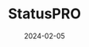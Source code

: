 ---  
layout: startup_page  
title: "StatusPRO"  
id: "status.pro"  
permalink: "/statusprostatus.pro02052024/"  
website: "https://www.status.pro/"  
funding_round: "Series A"  
funding_amount: "$20M"  
investors: "GV (Google Ventures), Dream Sports, Wise Ventures, JDS Sports, Alumni Ventures, LeBron James, Drake, Maverick Carter, Main Street Advisors, Haslam Sports Group, Myles Garrett, David Grutman, Bobby Wagner, Jeff Stibel, Peter Delgrosso, Cameron Jordan, Kayvon Thibodeaux, Crystal Hayslett, Devale Ellis, TitletownTech, Black Angel Group, Life Line Family Heritage Fund, Sun Technology Investors, Andre Gaines of Cinemation Studios, Fuller Brothers of 6408 Ventures"  
about: "StatusPRO uses real-time player data to create authentic extended reality (XR) sports gaming experiences. Their flagship product, NFL PRO ERA, offers a first-person perspective of playing professional football, providing an immersive and engaging experience for fans. The company aims to redefine fan interaction with sports through innovative XR technology."  
markets: "Sports Technology, Gaming, Virtual Reality, Augmented Reality, Training, Sporting Goods"  
hq: "Miami, Florida, United States"  
founded_year: "2020"  
linkedin: "https://www.linkedin.com/company/statusprohq"  
twitter: "https://twitter.com/StatusPro"  
instagram: ""  
facebook: "https://www.facebook.com/100085403694370"  
crunchbase: "https://www.crunchbase.com/organization/statuspro"  
pitchbook: "https://pitchbook.com/profiles/company/471295-72"  

date_display: "05-Feb-2024"  
date: "2024-02-05"

# SEO Optimization  
meta_title: "StatusPRO - Series A Funding ($20M)"  
meta_description: "StatusPRO, StatusPRO uses real-time player data to create authentic extended reality (XR) sports gaming experiences. Their flagship product, NFL PRO ERA, offers ..."  
meta_keywords: "StatusPRO, Sports Technology, Gaming, Virtual Reality, Augmented Reality, Training, Sporting Goods, Series A funding"  
canonical_url: "https://startup.projectstartups.com/statusprostatus.pro02052024/"  
---